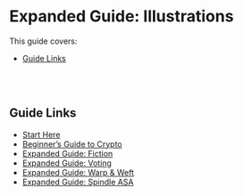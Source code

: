# Expanded Guide: Illustrations

This guide covers:

- [Guide Links](#guide-links)

<br>
<br>

## Guide Links

- [Start Here](/start-here.md)
- [Beginner’s Guide to Crypto](/crypto.md)
- [Expanded Guide: Fiction](/fiction.md)
- [Expanded Guide: Voting](/voting.md)
- [Expanded Guide: Warp & Weft](/warp-and-weft.md)
- [Expanded Guide: Spindle ASA](/spindle.md)
